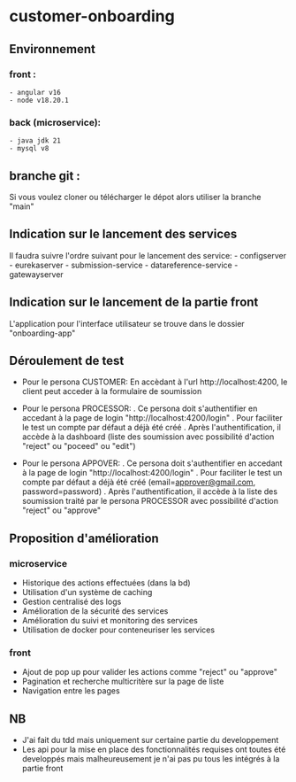 # customer-onboarding

## Environnement
### front :  
    - angular v16
    - node v18.20.1

### back (microservice):
    - java jdk 21
    - mysql v8

## branche git :
Si vous voulez cloner ou télécharger le dépot alors utiliser la branche "main"

## Indication sur le lancement des services
Il faudra suivre l'ordre suivant pour le lancement des service:
    - configserver 
    - eurekaserver
    - submission-service
    - datareference-service
    - gatewayserver

## Indication sur le lancement de la partie front
L'application pour l'interface utilisateur se trouve dans le dossier "onboarding-app"

## Déroulement de test
- Pour le persona CUSTOMER:
En accèdant à l'url http://localhost:4200, le client peut acceder à la formulaire de soumission

- Pour le persona PROCESSOR:
    . Ce persona doit s'authentifier en accedant à la page de login "http://localhost:4200/login"
    . Pour faciliter le test un compte par défaut a déjà été créé
    . Après l'authentification, il accède à la dashboard (liste des soumission avec possibilité d'action "reject" ou "poceed" ou "edit")

- Pour le persona APPOVER:
    . Ce persona doit s'authentifier en accedant à la page de login "http://localhost:4200/login"
    . Pour faciliter le test un compte par défaut a déjà été créé (email=approver@gmail.com, password=password)
    . Après l'authentification, il accède à la liste des soumission traité par le persona PROCESSOR  avec possibilité d'action "reject" ou "approve"

## Proposition d'amélioration
### microservice
- Historique des actions effectuées (dans la bd)
- Utilisation d'un système de caching
- Gestion centralisé des logs
- Amélioration de la sécurité des services
- Amélioration du suivi et monitoring des services
- Utilisation de docker pour conteneuriser les services 

### front
- Ajout de pop up pour valider les actions comme "reject" ou "approve"
- Pagination et recherche multicritère sur la page de liste
- Navigation entre les pages


## NB
- J'ai fait du tdd mais uniquement sur certaine partie du developpement
- Les api pour la mise en place des fonctionnalités requises ont toutes été developpés
mais malheureusement je n'ai pas pu tous les intégrés à la partie front